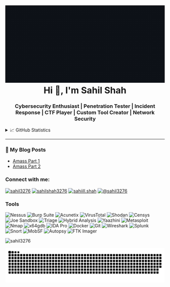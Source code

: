 <h1 align="center">
  <img src="https://raw.githubusercontent.com/soar3276/soar3276/main/soar.gif" alt="Sahil Shah" width="800"/>
  <br>Hi 👋, I'm Sahil Shah
</h1>
<h3 align="center">Cybersecurity Enthusiast | Penetration Tester | Incident Response | CTF Player | Custom Tool Creator | Network Security</h3>

<details>
  <summary>📈 GitHub Statistics</summary>
  
  ![GitHub Statistics](https://komarev.com/ghpvc/?username=sahil3276&label=Profile%20views&color=0e75b6&style=flat)
  
</details>

<hr>

### 📩 My Blog Posts

- [Amass Part 1](https://sahil3276.medium.com/unlocking-the-full-potential-of-amass-part-1-0521ddbee8cc)
- [Amass Part 2](https://sahil3276.medium.com/unlocking-the-full-potential-of-amass-part-2-292b7fab6618)

<h3 align="left">Connect with me:</h3>
<p align="left">
  <a href="https://twitter.com/sahil3276" target="blank"><img align="center" src="https://raw.githubusercontent.com/rahuldkjain/github-profile-readme-generator/master/src/images/icons/Social/twitter.svg" alt="sahil3276" height="30" width="40" /></a>
  <a href="https://linkedin.com/in/sahilshah3276" target="blank"><img align="center" src="https://raw.githubusercontent.com/rahuldkjain/github-profile-readme-generator/master/src/images/icons/Social/linked-in-alt.svg" alt="sahilshah3276" height="30" width="40" /></a>
  <a href="https://instagram.com/sahiill.shah" target="blank"><img align="center" src="https://raw.githubusercontent.com/rahuldkjain/github-profile-readme-generator/master/src/images/icons/Social/instagram.svg" alt="sahiill.shah" height="30" width="40" /></a>
  <a href="https://medium.com/@sahil3276" target="blank"><img align="center" src="https://raw.githubusercontent.com/rahuldkjain/github-profile-readme-generator/master/src/images/icons/Social/medium.svg" alt="@sahil3276" height="30" width="40" /></a>
</p>

### Tools
<p align="left">
  <img src="https://img.shields.io/badge/Nessus-00C853?style=for-the-badge&logo=tenable&logoColor=white" alt="Nessus"/>
  <img src="https://img.shields.io/badge/Burp%20Suite-00538C?style=for-the-badge&logo=burpsuite&logoColor=white" alt="Burp Suite"/>
  <img src="https://img.shields.io/badge/Acunetix-000000?style=for-the-badge&logo=acunetix&logoColor=white" alt="Acunetix"/>
  <img src="https://img.shields.io/badge/VirusTotal-394EFF?style=for-the-badge&logo=virustotal&logoColor=white" alt="VirusTotal"/>
  <img src="https://img.shields.io/badge/Shodan-FF0000?style=for-the-badge&logo=shodan&logoColor=white" alt="Shodan"/>
  <img src="https://img.shields.io/badge/Censys-2E76C8?style=for-the-badge&logo=censys&logoColor=white" alt="Censys"/>
  <img src="https://img.shields.io/badge/Joe%20Sandbox-00FF00?style=for-the-badge&logoColor=white" alt="Joe Sandbox"/>
  <img src="https://img.shields.io/badge/Triage-008000?style=for-the-badge&logoColor=white" alt="Triage"/>
  <img src="https://img.shields.io/badge/Hybrid%20Analysis-000000?style=for-the-badge&logoColor=white" alt="Hybrid Analysis"/>
  <img src="https://img.shields.io/badge/Yaazhini-FF5733?style=for-the-badge&logoColor=white" alt="Yaazhini"/>
  <img src="https://img.shields.io/badge/Metasploit-3985FF?style=for-the-badge&logo=metasploit&logoColor=white" alt="Metasploit"/>
  <img src="https://img.shields.io/badge/Nmap-1F7EBA?style=for-the-badge&logo=nmap&logoColor=white" alt="Nmap"/>
  <img src="https://img.shields.io/badge/x64gdb-FF8C00?style=for-the-badge&logo=gnu&logoColor=white" alt="x64gdb"/>
  <img src="https://img.shields.io/badge/IDA%20Pro-2D2D2D?style=for-the-badge&logoColor=white" alt="IDA Pro"/>
  <img src="https://img.shields.io/badge/Docker-2496ED?style=for-the-badge&logo=docker&logoColor=white" alt="Docker"/>
  <img src="https://img.shields.io/badge/Git-F05032?style=for-the-badge&logo=git&logoColor=white" alt="Git"/>
  <img src="https://img.shields.io/badge/Wireshark-1679A7?style=for-the-badge&logo=wireshark&logoColor=white" alt="Wireshark"/>
  <img src="https://img.shields.io/badge/Splunk-000000?style=for-the-badge&logo=splunk&logoColor=white" alt="Splunk"/>
  <img src="https://img.shields.io/badge/Snort-FF0000?style=for-the-badge&logo=snort&logoColor=white" alt="Snort"/>
  <img src="https://img.shields.io/badge/MobSF-0366D6?style=for-the-badge&logo=github&logoColor=white" alt="MobSF"/>
  <img src="https://img.shields.io/badge/Autopsy-FF5733?style=for-the-badge&logo=apache&logoColor=white" alt="Autopsy"/>
  <img src="https://img.shields.io/badge/FTK%20Imager-4A4A4A?style=for-the-badge&logoColor=white" alt="FTK Imager"/>
</p>

<p align="left"> <img src="https://komarev.com/ghpvc/?username=sahil3276&label=Profile%20views&color=0e75b6&style=flat" alt="sahil3276" /> </p>

<!-- GitHub contribution grid snake -->
<p align="center">
  <img src="https://raw.githubusercontent.com/platane/platane/output/github-contribution-grid-snake-dark.svg" alt="GitHub Contribution Snake"/>
</p>
